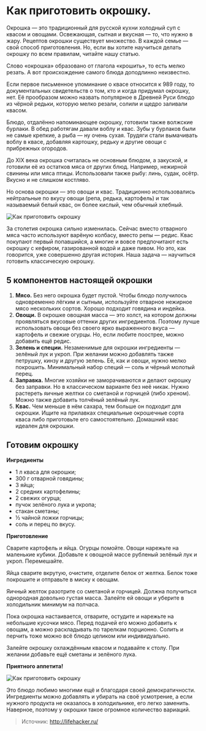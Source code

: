 # Как приготовить окрошку.
Окрошка — это традиционный для русской кухни холодный суп с квасом и овощами. Освежающая, сытная и вкусная — то, что нужно в жару. Рецептов окрошки существует множество. В каждой семье — свой способ приготовления. Но, если вы хотите научиться делать окрошку по всем правилам, читайте нашу статью.

Слово «окрошка» образовано от глагола «крошить», то есть мелко резать. А вот происхождение самого блюда доподлинно неизвестно.

Если первое письменное упоминание о квасе относится к 989 году, то документальных свидетельств о том, кто и когда придумал окрошку, нет. Её прообразом можно назвать популярное в Древней Руси блюдо из чёрной редьки, которую мелко резали, солили и щедро заливали квасом.

Блюдо, отдалённо напоминающее окрошку, готовили также волжские бурлаки. В обед работягам давали воблу и квас. Зубы у бурлаков были не самые крепкие, а рыба — ну очень сухая. Трудяги стали вымачивать воблу в квасе, добавляя картошку, редьку и другие овощи с прибрежных огородов.

До XIX века окрошка считалась не основным блюдом, а закуской, и готовили её из остатков мяса от других блюд. Например, нежирной свинины или мяса птицы. Использовали также рыбу: линь, судак, осётр. Вкусно и не слишком костляво.

Но основа окрошки — это овощи и квас. Традиционно использовались нейтральные по вкусу овощи (репа, редька, картофель) и так называемый белый квас, он более кислый, чем обычный хлебный.

![Как приготовить окрошку](/images/Kulinar/Soup/howto_okroshka_01.jpg 'Как приготовить окрошку')

За столетия окрошка сильно изменилась. Сейчас вместо отварного мяса часто используют варёную колбасу, вместо репы — редис. Квас покупают первый попавшийся, а многие и вовсе предпочитают есть окрошку с кефиром, газированной водой и даже пивом. Но это, как говорится, уже совершенно другая история. Наша задача — научиться готовить классическую окрошку.

## 5 компонентов настоящей окрошки

1. **Мясо.** Без него окрошка будет пустой. Чтобы блюдо получилось одновременно лёгким и сытным, используйте отварное нежирное мясо нескольких сортов. Хорошо подходит говядина и индейка.
2. **Овощи.** В окрошке овощная масса — это холст, на котором должны проявляться вкусовые оттенки других ингредиентов. Поэтому лучше использовать овощи без своего ярко выраженного вкуса — картофель и свежие огурцы. Но, если любите поострее, можно добавить ещё редис.
3. **Зелень и специи.** Незаменимые для окрошки ингредиенты — зелёный лук и укроп. При желании можно добавлять также петрушку, кинзу и другую зелень. Её, как и овощи, нужно мелко покрошить. Минимальный набор специй — соль и чёрный молотый перец.
4. **Заправка.** Многие хозяйки не заморачиваются и делают окрошку без заправки. Но в классическом варианте без неё никак. Нужно растереть яичные желтки со сметаной и горчицей (либо хреном). Можно также добавить толчёный зелёный лук.
5. **Квас.** Чем меньше в нём сахара, тем больше он подходит для окрошки. Ищите на прилавках специальные окрошечные сорта кваса либо приготовьте его самостоятельно. Домашний квас идеален для окрошки.

## Готовим окрошку
**Ингредиенты**

- 1 л кваса для окрошки;
- 300 г отварной говядины;
- 3 яйца;
- 2 средних картофелины;
- 2 свежих огурца;
- пучок зелёного лука и укропа;
- стакан сметаны;
- ½ чайной ложки горчицы;
- соль и перец по вкусу.

**Приготовление**

Сварите картофель и яйца. Огурцы помойте. Овощи нарежьте на маленькие кубики. Добавьте к овощной массе рубленый зелёный лук и укроп. Перемешайте.

Яйца сварите вкрутую, очистите, отделите белок от желтка. Белок тоже покрошите и отправьте в миску к овощам.

Яичный желток разотрите со сметаной и горчицей. Должна получиться однородная довольно густая масса. Залейте ей овощи и уберите в холодильник минимум на полчаса.

Пока окрошка настаивается, отварите, остудите и нарежьте на небольшие кусочки мясо. Перед подачей его можно добавить к овощам, а можно раскладывать по тарелкам порционно. Солить и перчить тоже можно всё блюдо целиком или индивидуально.

Залейте окрошку охлаждённым квасом и подавайте к столу. При желании добавьте ещё сметаны и зелёного лука.

**Приятного аппетита!**

![Как приготовить окрошку](/images/Kulinar/Soup/howto_okroshka_02.jpg 'Как приготовить окрошку')

Это блюдо любимо многими ещё и благодаря своей демократичности. Ингредиенты можно добавлять и убирать на своё усмотрение, а если нужного продукта не оказалось в холодильнике, его легко заменить. Наверное, поэтому у окрошки такое огромное количество вариаций.

> Источник: http://lifehacker.ru/
